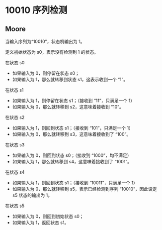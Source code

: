 # 10010 序列检测

## Moore

当输入序列为“10010”，状态机输出为 1。

定义初始状态为 s0，表示没有检测到 1 的状态。

在状态 s0

- 如果输入为 0，则停留在状态 s0；
- 如果输入为 1，那么就转移到状态 s1，这表示收到一个 “1”。

在状态 s1

- 如果输入为 1，则停留在状态 s1；（接收到 “11”，只满足一个 1）
- 如果输入为 0，那么就转移到 s2，这意味着接收到 “10”。

在状态 s2

- 如果输入为 1，则回到状态 s1；（接收到 “101”，只满足一个 1）
- 如果输入为 0，那么就转移到 s3，这意味着接收到了 “100”。

在状态 s3

- 如果输入为 0，则回到状态 s0；（接收到 “1000”，均不满足）
- 如果输入为 1，那么就转移到 s4，这意味着接收到了 “1001”。

在状态 s4

- 如果输入为 1，则回到状态 s1；（接收到 “10011”，只满足一个 1）
- 如果输入为 0，那么就转移到 s5，表示已经检测到序列 “10010”，因此设定 s5 状态的输出为 1。

在状态 s5

- 如果输入为 0，则回到初始状态 s0；
- 如果输入为 1，返回状态 s1。
